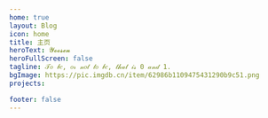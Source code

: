 ```yaml
---
home: true
layout: Blog
icon: home
title: 主页
heroText: 𝓨𝓸𝓸𝓼𝓮𝓷
heroFullScreen: false
tagline: 𝒯𝑜 𝒷𝑒, 𝑜𝓇 𝓃𝑜𝓉 𝓉𝑜 𝒷𝑒, 𝓉𝒽𝒶𝓉 𝒾𝓈 0 𝒶𝓃𝒹 1.
bgImage: https://pic.imgdb.cn/item/62986b1109475431290b9c51.png
projects:

footer: false
---
```

